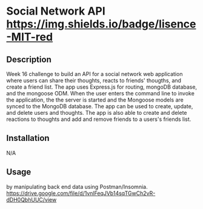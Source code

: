 # Social Network API https://img.shields.io/badge/lisence-MIT-red
  
## Description
Week 16 challenge to build an API for a social network web application where users can share their thoughts, reacts to friends' thougths, and create a friend list. The app uses Express.js for routing, mongoDB database, and the mongoose ODM. When the user enters the command line to invoke the application, the the server is started and the Mongoose models are synced to the MongoDB database. The app can be used to create, update, and delete users and thoughts. The app is also able to create and delete reactions to thoughts and add and remove friends to a users's friends list.

## Installation
N/A

## Usage
by manipulating back end data using Postman/Insomnia.
https://drive.google.com/file/d/1vnlFeqJVb14sqTGwCh2vR-dDH0QbhUUC/view


